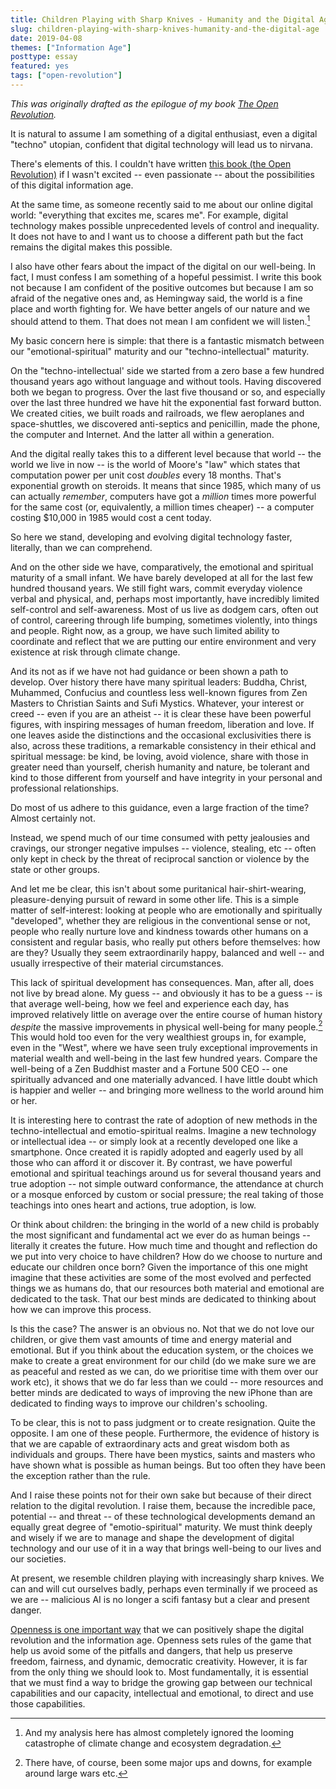 ```yaml
---
title: Children Playing with Sharp Knives - Humanity and the Digital Age
slug: children-playing-with-sharp-knives-humanity-and-the-digital-age
date: 2019-04-08
themes: ["Information Age"]
posttype: essay
featured: yes
tags: ["open-revolution"]
---
```


*This was originally drafted as the epilogue of my book [The Open Revolution][or].*

It is natural to assume I am something of a digital enthusiast, even a digital "techno" utopian, confident that digital technology will lead us to nirvana.

There's elements of this. I couldn't have written [this book (the Open Revolution)][or] if I wasn't excited -- even passionate -- about the possibilities of this digital information age.

[or]: https://openrevolution.net/

At the same time, as someone recently said to me about our online digital world: "everything that excites me, scares me". For example, digital technology makes possible unprecedented levels of control and inequality. It does not have to and I want us to choose a different path but the fact remains the digital makes this possible.

I also have other fears about the impact of the digital on our well-being. In fact, I must confess I am something of a hopeful pessimist. I write this book not because I am confident of the positive outcomes but because I am so afraid of the negative ones and, as Hemingway said, the world is a fine place and worth fighting for. We have better angels of our nature and we should attend to them. That does not mean I am confident we will listen.[^climate]

[^climate]: And my analysis here has almost completely ignored the looming catastrophe of climate change and ecosystem degradation.

My basic concern here is simple: that there is a fantastic mismatch between our "emotional-spiritual" maturity and our "techno-intellectual" maturity.

On the "techno-intellectual' side we started from a zero base a few hundred thousand years ago without language and without tools. Having discovered both we began to progress. Over the last five thousand or so, and especially over the last three hundred we have hit the exponential fast forward button. We created cities, we built roads and railroads, we flew aeroplanes and space-shuttles, we discovered anti-septics and penicillin, made the phone, the computer and Internet. And the latter all within a generation.

And the digital really takes this to a different level because that world -- the world we live in now -- is the world of Moore's "law" which states that computation power per unit cost *doubles* every 18 months. That's exponential growth on steroids. It means that since 1985, which many of us can actually *remember*, computers have got a *million* times more powerful for the same cost (or, equivalently, a million times cheaper) -- a computer costing $10,000 in 1985 would cost a cent today.

So here we stand, developing and evolving digital technology faster, literally, than we can comprehend.

And on the other side we have, comparatively, the emotional and spiritual maturity of a small infant. We have barely developed at all for the last few hundred thousand years. We still fight wars, commit everyday violence verbal and physical, and, perhaps most importantly, have incredibly limited self-control and self-awareness. Most of us live as dodgem cars, often out of control, careering through life bumping, sometimes violently, into things and people. Right now, as a group, we have such limited ability to coordinate and reflect that we are putting our entire environment and very existence at risk through climate change.

And its not as if we have not had guidance or been shown a path to develop. Over history there have many spiritual leaders: Buddha, Christ, Muhammed, Confucius and countless less well-known figures from Zen Masters to Christian Saints and Sufi Mystics. Whatever, your interest or creed -- even if you are an atheist -- it is clear these have been powerful figures, with inspiring messages of human freedom, liberation and love. If one leaves aside the distinctions and the occasional exclusivities there is also, across these traditions, a remarkable consistency in their ethical and spiritual message: be kind, be loving, avoid violence, share with those in greater need than yourself, cherish humanity and nature, be tolerant and kind to those different from yourself and have integrity in your personal and professional relationships.

Do most of us adhere to this guidance, even a large fraction of the time? Almost certainly not.

Instead, we spend much of our time consumed with petty jealousies and cravings, our stronger negative impulses -- violence, stealing, etc -- often only kept in check by the threat of reciprocal sanction or violence by the state or other groups.

And let me be clear, this isn't about some puritanical hair-shirt-wearing, pleasure-denying pursuit of reward in some other life. This is a simple matter of self-interest: looking at people who are emotionally and spiritually "developed", whether they are religious in the conventional sense or not, people who really nurture love and kindness towards other humans on a consistent and regular basis, who really put others before themselves: how are they? Usually they seem extraordinarily happy, balanced and well -- and usually irrespective of their material circumstances.

This lack of spiritual development has consequences. Man, after all, does not live by bread alone. My guess -- and obviously it has to be a guess -- is that average well-being, how we feel and experience each day, has improved relatively little on average over the entire course of human history *despite* the massive improvements in physical well-being for many people.[^smoothing] This would hold too even for the very wealthiest groups in, for example, even in the "West", where we have seen truly exceptional improvements in material wealth and well-being in the last few hundred years. Compare the well-being of a Zen Buddhist master and a Fortune 500 CEO -- one spiritually advanced and one materially advanced. I have little doubt which is happier and weller -- and bringing more wellness to the world around him or her.

[^smoothing]: There have, of course, been some major ups and downs, for example around large wars etc.

It is interesting here to contrast the rate of adoption of new methods in the techno-intellectual and emotio-spiritual realms. Imagine a new technology or intellectual idea -- or simply look at a recently developed one like a smartphone. Once created it is rapidly adopted and eagerly used by all those who can afford it or discover it. By contrast, we have powerful emotional and spiritual teachings around us for several thousand years and true adoption -- not simple outward conformance, the attendance at church or a mosque enforced by custom or social pressure; the real taking of those teachings into ones heart and actions, true adoption, is low.

Or think about children: the bringing in the world of a new child is probably the most significant and fundamental act we ever do as human beings --  literally it creates the future. How much time and thought and reflection do we put into very choice to have children? How do we choose to nurture and educate our children once born? Given the importance of this one might imagine that these activities are some of the most evolved and perfected things we as humans do, that our resources both material and emotional are dedicated to the task. That our best minds are dedicated to thinking about how we can improve this process.

Is this the case? The answer is an obvious no. Not that we do not love our children, or give them vast amounts of time and energy material and emotional. But if you think about the education system, or the choices we make to create a great environment for our child (do we make sure we are as peaceful and rested as we can, do we prioritise time with them over our work etc), it shows that we do far less than we could -- more resources and better minds are dedicated to ways of improving the new iPhone than are dedicated to finding ways to improve our children's schooling.

To be clear, this is not to pass judgment or to create resignation. Quite the opposite. I am one of these people. Furthermore, the evidence of history is that we are capable of extraordinary acts and great wisdom both as individuals and groups. There have been mystics, saints and masters who have shown what is possible as human beings. But too often they have been the exception rather than the rule.

And I raise these points not for their own sake but because of their direct relation to the digital revolution. I raise them, because the incredible pace, potential -- and threat -- of these technological developments demand an equally great degree of "emotio-spiritual" maturity. We must think deeply and wisely if we are to manage and shape the development of digital technology and our use of it in a way that brings well-being to our lives and our societies. 

At present, we resemble children playing with increasingly sharp knives. We can and will cut ourselves badly, perhaps even terminally if we proceed as we are -- malicious AI is no longer a scifi fantasy but a clear and present danger.

[Openness is one important way][or] that we can positively shape the digital revolution and the information age. Openness sets rules of the game that help us avoid some of the pitfalls and dangers, that help us preserve freedom, fairness, and dynamic, democratic creativity. However, it is far from the only thing we should look to. Most fundamentally, it is essential that we must find a way to bridge the growing gap between our technical capabilities and our capacity, intellectual and emotional, to direct and use those capabilities.

